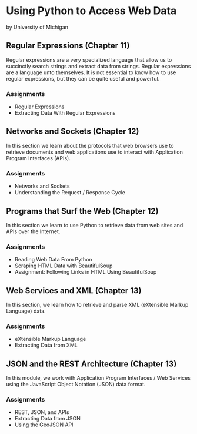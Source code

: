 # Using Python to Access Web Data
by University of Michigan

## Regular Expressions (Chapter 11)

Regular expressions are a very specialized language that allow us to succinctly search strings and extract data from strings. Regular expressions are a language unto themselves. It is not essential to know how to use regular expressions, but they can be quite useful and powerful.

### Assignments
- Regular Expressions
- Extracting Data With Regular Expressions


## Networks and Sockets (Chapter 12)
In this section we learn about the protocols that web browsers use to retrieve documents and web applications use to interact with Application Program Interfaces (APIs).

### Assignments
- Networks and Sockets
- Understanding the Request / Response Cycle


## Programs that Surf the Web (Chapter 12)
In this section we learn to use Python to retrieve data from web sites and APIs over the Internet.

### Assignments
- Reading Web Data From Python
- Scraping HTML Data with BeautifulSoup
- Assignment: Following Links in HTML Using BeautifulSoup


## Web Services and XML (Chapter 13)
In this section, we learn how to retrieve and parse XML (eXtensible Markup Language) data.

### Assignments

- eXtensible Markup Language
- Extracting Data from XML

## JSON and the REST Architecture (Chapter 13)
In this module, we work with Application Program Interfaces / Web Services using the JavaScript Object Notation (JSON) data format.

### Assignments
- REST, JSON, and APIs
- Extracting Data from JSON
- Using the GeoJSON API